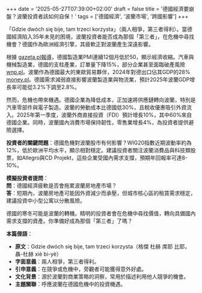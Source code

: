 +++
date = '2025-05-27T07:39:00+02:00'
draft = false
title = '德國經濟要崩盤？波蘭投資者該如何自保！'
tags = ['德國經濟', '波蘭市場', '跨國影響']
+++

「Gdzie dwóch się bije, tam trzeci korzysta」（兩人相爭，第三者得利）。當德國經濟陷入35年未見的困境，波蘭投資者能否成為那個「第三者」，在危機中尋找機會？德國作為歐洲經濟引擎，其疲軟正對波蘭產生深遠影響。

根據 [gazeta.pl報導](https://next.gazeta.pl/next/7,151003,31969987,niemcy-w-tarapatach-35-lat-tego-nie-widzialem-alarm-kluczowej.html)，德國製造業PMI連續12個月低於50，顯示經濟收縮。汽車與機械製造業，德國的支柱產業，訂單量下降15%，部分企業甚至面臨破產風險 [wnp.pl](https://www.wnp.pl/rynki/niemcy-maja-problem-ktory-rozleje-sie-na-polske-35-lat-tego-nie-widzialem,948422.html)。波蘭作為德國最大的東歐貿易夥伴，2024年對德出口佔其GDP的28% [money.pl](https://www.money.pl/pieniadze/powazne-problemy-niemiec-czegos-takiego-nie-spotkalem-od-35-lat-7160474162189953v.html)。德國需求減弱直接影響波蘭製造業與物流業，預計2025年波蘭GDP增長率可能從3.2%下調至2.8%。

然而，危機也帶來機遇。德國企業為降低成本，正加速將供應鏈轉向波蘭，特別是汽車零部件與電子製造。波蘭的勞動成本比德國低30%，且稅收優惠吸引外資流入。2025年第一季度，波蘭外商直接投資（FDI）預計增長10%，其中60%來自德國企業。同時，波蘭國內消費市場保持韌性，零售業增長4%，為投資者提供避險選擇。

**投資者的關鍵問題**：德國危機對波蘭股市有何影響？WIG20指數近期波動率約為12%，低於歐洲平均水平，顯示相對穩定。建議投資者關注波蘭消費品與科技類股票，如Allegro與CD Projekt，這些企業受國內需求支撐，預期年回報率可達8-10%。

**模擬投資者提問**：  
**問**：德國經濟疲軟是否會拖累波蘭房地產市場？  
**答**：短期內，波蘭房地產可能因外資減少而承壓，但城市核心區的租賃需求穩定，建議投資中小型公寓以分散風險。

德國的寒冬可能是波蘭的轉機。精明的投資者會在危機中尋找價值，轉向具備國內需求支撐的資產。你準備好成為那個「第三者」了嗎？

**本篇俚語**：  
- **原文**：Gdzie dwóch się bije, tam trzeci korzysta（格傑 杜赫 席耶 比耶，聶-杜赫 xiè bi-yè）  
- **字面意義**：兩人相爭，第三者得利。  
- **引申意義**：在競爭或危機中，旁觀者可能獲得意外好處。  
- **文化背景**：源於波蘭對商業策略的洞察，常用於描述利用他人競爭的機會。  
- **主題關聯**：呼應波蘭在德國危機中的投資機遇。